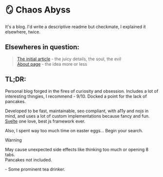 # 🪞 Chaos Abyss

It's a blog. I'd write a descriptive readme but checkmate, I explained it elsewhere, twice.

## Elsewheres in question: <br>
> [The initial article](https://www.chaos-abyss.com/articles/projects/chaos-abyss) - the juicy details, the soul, the evil <br>
> [About page](https://www.chaos-abyss.com/about) - the idea more or less

## TL;DR:
Personal blog forged in the fires of curiosity and obsession. Includes a lot of interesting thingies, I recommend - 9/10. Docked a point for the lack of pancakes.

Developed to be fast, maintainable, seo compliant, with a11y and nojs in mind, and uses a lot of custom implementations because fancy and fun. [Svelte](https://github.com/sveltejs/svelte) one love, best js framework ever.

Also, I spent way too much time on easter eggs... Begin your search.

> [!Warning]
> May cause unexpected side effects like thinking too much or opening 8 tabs.<br>
> Pancakes not included.

\- Some prominent tea drinker.